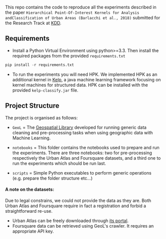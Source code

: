 This repo contains the code to reproduce all the experiments described in the paper `Hierarchical Point-Of-Interest Kernels for Analysis andClassification of Urban Areas (Barlacchi et al., 2018)` submitted for the Research Track at [KDD](http://www.kdd.org/kdd2018/).

## Requirements

* Install a Python Virtual Environment using python>=3.3. Then install the required packages from the provided `requirements.txt`

```python
pip install -r requirements.txt
```

* To run the experiments you will need HPK. We implemented HPK as an additional kernel in [Kelp](https://github.com/SAG-KeLP/), a java machine learning framework focusing on kernel machines for structured data. HPK can be installed with the provided `kelp-classify.jar` file.

## Project Structure

The project is organised as follows:

* `GeoL` = The [Geospatial Library](https://github.com/gbarlacchi/GeoL) developed for running generic data cleaning and pre-processing tasks when using geographic data with Machine Learning.

* `notebooks` = This folder contains the notebooks used to prepare and run the experiments. There are three notebooks: two for pre-processing respectively the Urban Atlas and Foursquare datasets, and a third one to run the experiments which should be run last.

* `scripts` = Simple Python executables to perform generic operations (e.g. prepare the folder structure etc...)

#### A note on the datasets:

Due to legal constrains, we could not provide the data as they are. Both Urban Atlas and Foursquare require in fact a registration and forbid a straightforward re-use.

* Urban Atlas can be freely downloaded through [its portal](https://land.copernicus.eu/local/urban-atlas/urban-atlas-2012).
* Foursquare data can be retrieved using GeoL's crawler. It requires an appropriate API key.

